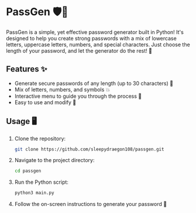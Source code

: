 # PassGen 🛡️🔑

PassGen is a simple, yet effective password generator built in Python! It's designed to help you create strong passwords with a mix of lowercase letters, uppercase letters, numbers, and special characters. Just choose the length of your password, and let the generator do the rest! 🚀

## Features ✨
- Generate secure passwords of any length (up to 30 characters) 🔐
- Mix of letters, numbers, and symbols 💥
- Interactive menu to guide you through the process 📝
- Easy to use and modify 🔧

## Usage 🖥️

1. Clone the repository:
    ```bash
    git clone https://github.com/sleepydraegon108/passgen.git
    ```

2. Navigate to the project directory:
    ```bash
    cd passgen
    ```

3. Run the Python script:
    ```bash
    python3 main.py
    ```

4. Follow the on-screen instructions to generate your password 🔑

